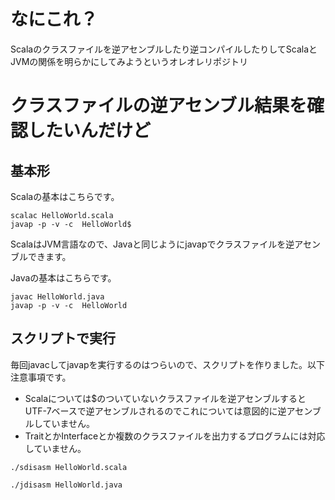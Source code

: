 # なにこれ？

Scalaのクラスファイルを逆アセンブルしたり逆コンパイルしたりしてScalaとJVMの関係を明らかにしてみようというオレオレリポジトリ

# クラスファイルの逆アセンブル結果を確認したいんだけど
## 基本形

Scalaの基本はこちらです。

```
scalac HelloWorld.scala
javap -p -v -c  HelloWorld$
```

ScalaはJVM言語なので、Javaと同じようにjavapでクラスファイルを逆アセンブルできます。

Javaの基本はこちらです。

```
javac HelloWorld.java
javap -p -v -c  HelloWorld
```

## スクリプトで実行

毎回javacしてjavapを実行するのはつらいので、スクリプトを作りました。以下注意事項です。

* Scalaについては$のついていないクラスファイルを逆アセンブルするとUTF-7ベースで逆アセンブルされるのでこれについては意図的に逆アセンブルしていません。
* TraitとかInterfaceとか複数のクラスファイルを出力するプログラムには対応していません。

```
./sdisasm HelloWorld.scala
```


```
./jdisasm HelloWorld.java
```
